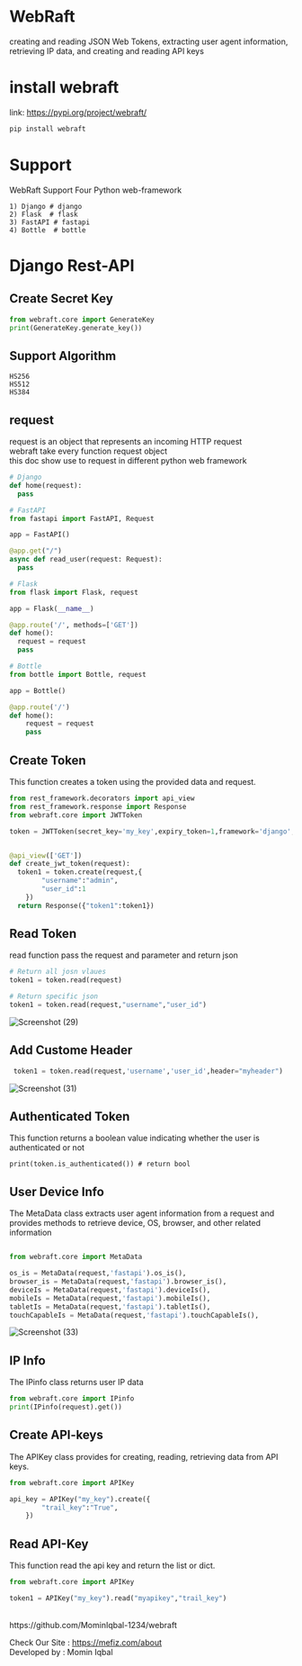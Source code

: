 # WebRaft

creating and reading JSON Web Tokens, extracting user agent
information, retrieving IP data, and creating and reading API keys

# install webraft
link: https://pypi.org/project/webraft/
```python
pip install webraft
```


# Support
WebRaft Support Four Python web-framework 
```
1) Django # django
2) Flask  # flask
3) FastAPI # fastapi
4) Bottle  # bottle
```
# Django Rest-API

## Create Secret Key
```python
from webraft.core import GenerateKey
print(GenerateKey.generate_key())
```


## Support Algorithm
```
HS256
HS512
HS384
```


## request
request is an object that represents an incoming HTTP request <br> webraft take every function request object <br>
this doc show use to request in different python web framework

```python
# Django
def home(request):
  pass

# FastAPI
from fastapi import FastAPI, Request

app = FastAPI()

@app.get("/")
async def read_user(request: Request):
  pass

# Flask
from flask import Flask, request

app = Flask(__name__)

@app.route('/', methods=['GET'])
def home():
  request = request
  pass

# Bottle
from bottle import Bottle, request

app = Bottle()

@app.route('/')
def home():
    request = request
    pass


```

## Create Token

This function creates a token using the provided data and request.
        

```python
from rest_framework.decorators import api_view
from rest_framework.response import Response
from webraft.core import JWTToken

token = JWTToken(secret_key='my_key',expiry_token=1,framework='django',algorithm='HS256')


@api_view(['GET'])
def create_jwt_token(request):
  token1 = token.create(request,{
        "username":"admin",
        "user_id":1
    })
  return Response({"token1":token1})
```

## Read Token

read function pass the request and parameter and return json
    
```python
# Return all josn vlaues
token1 = token.read(request)

# Return specific json 
token1 = token.read(request,"username","user_id")

```

![Screenshot (29)](https://github.com/MominIqbal-1234/jwt_django/assets/61788052/b829f7d0-4197-40ae-a771-3eae7dbd9c38)



## Add Custome Header

```python
 token1 = token.read(request,'username','user_id',header="myheader")

```
![Screenshot (31)](https://github.com/MominIqbal-1234/jwt_django/assets/61788052/932c4295-6431-4d96-8e66-06ee14b8ac10)


## Authenticated Token

This function returns a boolean value indicating whether the user is authenticated or not

```
print(token.is_authenticated()) # return bool
```


## User Device Info

The MetaData class extracts user agent information from a request and
provides methods to retrieve device, OS, browser, and other related information

```python

from webraft.core import MetaData

os_is = MetaData(request,'fastapi').os_is(),
browser_is = MetaData(request,'fastapi').browser_is(),
deviceIs = MetaData(request,'fastapi').deviceIs(),
mobileIs = MetaData(request,'fastapi').mobileIs(),
tabletIs = MetaData(request,'fastapi').tabletIs(),
touchCapableIs = MetaData(request,'fastapi').touchCapableIs(),

```
![Screenshot (33)](https://github.com/MominIqbal-1234/jwt_django/assets/61788052/902d85ad-389f-4115-a219-a1cb2a8f2642)


## IP Info
The IPinfo class returns user IP data
```python
from webraft.core import IPinfo
print(IPinfo(request).get())
```




## Create API-keys
The APIKey class provides for creating, reading, retrieving data from API keys.
```python
from webraft.core import APIKey

api_key = APIKey("my_key").create({
        "trail_key":"True",
    })
```

## Read API-Key
This function read the api key and return the list or dict.
```python
from webraft.core import APIKey

token1 = APIKey("my_key").read("myapikey","trail_key")
```






<br>
https://github.com/MominIqbal-1234/webraft



Check Our Site : https://mefiz.com/about </br>
Developed by : Momin Iqbal




